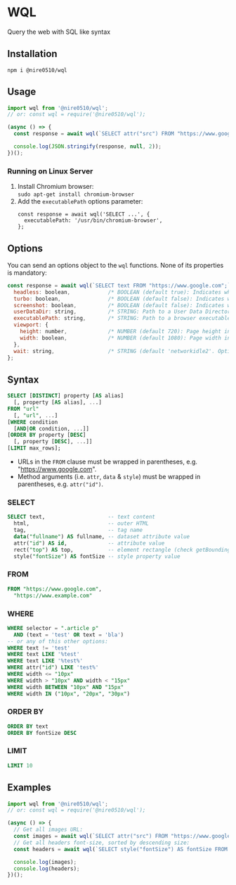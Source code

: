 WQL
===
Query the web with SQL like syntax

## Installation
`npm i @nire0510/wql`

## Usage
```javascript
import wql from '@nire0510/wql';
// or: const wql = require('@nire0510/wql');

(async () => {
  const response = await wql(`SELECT attr("src") FROM "https://www.google.com" WHERE selector = "img";`/*, options */);

  console.log(JSON.stringify(response, null, 2));
})();
```

### Running on Linux Server
1. Install Chromium browser:  
   `sudo apt-get install chromium-browser`
1. Add the `executablePath` options parameter:  
   ```
   const response = await wql('SELECT ...', {
     executablePath: '/usr/bin/chromium-browser',
   };
   ```

## Options
You can send an options object to the `wql` functions. None of its properties is mandatory:
```javascript
const response = await wql(`SELECT text FROM "https://www.google.com";`, {
  headless: boolean,            /* BOOLEAN (default true): Indicates whether it should run in headless mode (hidden browser) */
  turbo: boolean,               /* BOOLEAN (default false): Indicates whether it should run in turbo mode (avoids image, stylesheets & fonts download) */
  screenshot: boolean,          /* BOOLEAN (default false): Indicates whether a screenshot should be taken */
  userDataDir: string,          /* STRING: Path to a User Data Directory */
  executablePath: string,       /* STRING: Path to a browser executable to run instead of the bundled Chromium */
  viewport: {
    height: number,             /* NUMBER (default 720): Page height in pixels */
    width: boolean,             /* NUMBER (default 1080): Page width in pixels */
  },
  wait: string,                 /* STRING (default 'networkidle2'. Options: 'domcontentloaded', 'networkidle0', 'networkidle2', selector): The event to wait for before running the query */,
};
```

## Syntax
``` sql
SELECT [DISTINCT] property [AS alias]
  [, property [AS alias], ...]
FROM "url"
  [, "url", ...]
[WHERE condition
  [AND|OR condition, ...]]
[ORDER BY property [DESC]
  [, property [DESC], ...]]
[LIMIT max_rows];
```
* URLs in the `FROM` clause must be wrapped in parentheses, e.g. "https://www.google.com".
* Method arguments (i.e. `attr`, `data` & `style`) must be wrapped in parentheses, e.g. `attr("id")`.

### SELECT
``` sql
SELECT text,                    -- text content
  html,                         -- outer HTML
  tag,                          -- tag name
  data("fullname") AS fullname, -- dataset attribute value
  attr("id") AS id,             -- attribute value
  rect("top") AS top,           -- element rectangle (check getBoundingClientRect for options)
  style("fontSize") AS fontSize -- style property value
```

### FROM
``` sql
FROM "https://www.google.com",
  "https://www.example.com"
```

### WHERE
``` sql
WHERE selector = ".article p"
  AND (text = 'test' OR text = 'bla')
-- or any of this other options:
WHERE text != 'test'
WHERE text LIKE '%test'
WHERE text LIKE '%test%'
WHERE attr("id") LIKE 'test%'
WHERE width <= "10px"
WHERE width > "10px" AND width < "15px"
WHERE width BETWEEN "10px" AND "15px"
WHERE width IN ("10px", "20px", "30px")
```

### ORDER BY
``` sql
ORDER BY text
ORDER BY fontSize DESC
```

### LIMIT
``` sql
LIMIT 10
```

## Examples

```javascript
import wql from '@nire0510/wql';
// or: const wql = require('@nire0510/wql');

(async () => {
  // Get all images URL:
  const images = await wql(`SELECT attr("src") FROM "https://www.google.com" WHERE selector = "img";`);
  // Get all headers font-size, sorted by descending size:
  const headers = await wql(`SELECT style("fontSize") AS fontSize FROM "https://www.google.com" WHERE selector IN ("h1", "h2", "h3", "h4", "h5", "h6") ORDER by fontSize DESC;`);

  console.log(images);
  console.log(headers);
})();
```
